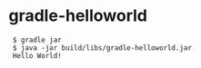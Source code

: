 gradle-helloworld
=================

```
 $ gradle jar
 $ java -jar build/libs/gradle-helloworld.jar
 Hello World!
```
